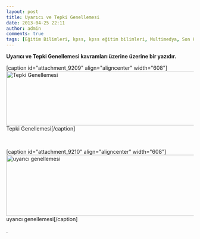 ```yaml
---
layout: post
title: Uyarıcı ve Tepki Genellemesi
date: 2013-04-25 22:11
author: admin
comments: true
tags: [Eğitim Bilimleri, kpss, kpss eğitim bilimleri, Multimedya, Son Konular]
---
```

<strong>Uyarıcı ve Tepki Genellemesi kavramları üzerine üzerine bir yazıdır.</strong>

[caption id="attachment_9209" align="aligncenter" width="608"]<a href="http://egitimvaktim.com/uyarici-ve-tepki-genellemesi/tepki-genellemesi" rel="attachment wp-att-9209"><img class="size-full wp-image-9209" alt="Tepki Genellemesi" src="http://egitimvaktim.com/dosyalar/2013/04/Tepki-Genellemesi.jpg" width="608" height="146" /></a> Tepki Genellemesi[/caption]

&nbsp;

[caption id="attachment_9210" align="aligncenter" width="608"]<a href="http://egitimvaktim.com/uyarici-ve-tepki-genellemesi/uyarici-genellemesi" rel="attachment wp-att-9210"><img class="size-full wp-image-9210" alt="uyarıcı genellemesi" src="http://egitimvaktim.com/dosyalar/2013/04/uyarıcı-genellemesi.jpg" width="608" height="164" /></a> uyarıcı genellemesi[/caption]

.

